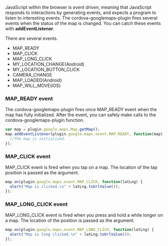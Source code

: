 JavaScript within the browser is _event driven_, meaning that JavaScript responds to interactions by generating events, and expects a program to listen to interesting events.
The cordova-googlemaps-plugin fires several events when the status of the map is changed.
You can catch these events with **addEventListener**.

There are several events.
* MAP_READY
* MAP_CLICK
* MAP_LONG_CLICK
* MY_LOCATION_CHANGE(Android)
* MY_LOCATION_BUTTON_CLICK
* CAMERA_CHANGE
* MAP_LOADED(Android)
* MAP_WILL_MOVE(iOS)

### MAP_READY event

The cordova-googlemaps-plugin fires once MAP_READY event when the map has fully initialized. After the event, you can safely make calls to the cordova-googlemaps-plugin function.

```js
var map = plugin.google.maps.Map.getMap();
map.addEventListener(plugin.google.maps.event.MAP_READY, function(map) {
  //The map is initialized.
});
```

### MAP_CLICK event

MAP_CLICK event is fired when you tap on a map. The location of the tap position is passed as the argument.

```js
map.on(plugin.google.maps.event.MAP_CLICK, function(latLng) {
  alert("Map is clicked.\n" + latLng.toUrlValue());
});
```

### MAP_LONG_CLICK event

MAP_LONG_CLICK event is fired when you press and hold a while longer on a map. The location of the position is passed as the argument.

```js
map.on(plugin.google.maps.event.MAP_LONG_CLICK, function(latLng) {
  alert("Map is long clicked.\n" + latLng.toUrlValue());
});
```
